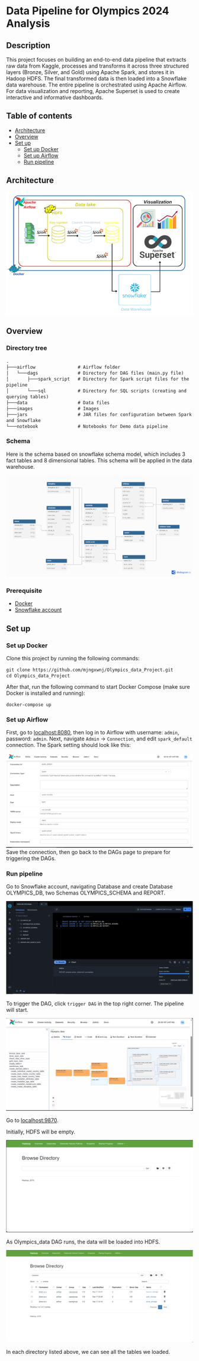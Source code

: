 # Data Pipeline for Olympics 2024 Analysis
## Description
This project focuses on building an end-to-end data pipeline that extracts raw data from Kaggle, processes and transforms it across three structured layers (Bronze, Silver, and Gold) using Apache Spark, and stores it in Hadoop HDFS. The final transformed data is then loaded into a Snowflake data warehouse. The entire pipeline is orchestrated using Apache Airflow. For data visualization and reporting, Apache Superset is used to create interactive and informative dashboards.
## Table of contents
- [Architecture](#Architecture)
- [Overview](#Overview)
- [Set up](#Set-up)
  - [Set up Docker](#Set-up-Docker)
  - [Set up Airflow](#Set-up-Airflow)
  - [Run pipeline](#Run-pipeline)
## Architecture
![Architecture](https://github.com/mjngxwnj/Olympics_data_Project/blob/master/images/Architecture.png)
## Overview
### Directory tree
```
.
├───airflow                # Airflow folder
│   └───dags               # Directory for DAG files (main.py file)
│       ├───spark_script   # Directory for Spark script files for the pipeline
│       └───sql            # Directory for SQL scripts (creating and querying tables)
├───data                   # Data files
├───images                 # Images
├───jars                   # JAR files for configuration between Spark and Snowflake
└───notebook               # Notebooks for Demo data pipeline
```
### Schema
Here is the schema based on snowflake schema model, which includes 3 fact tables and 8 dimensional tables.
This schema will be applied in the data warehouse.

![Schema](https://github.com/mjngxwnj/Olympics_data_Project/blob/master/images/Snowflake_schema.png)
### Prerequisite
- [Docker](https://www.docker.com/products/docker-desktop)
- [Snowflake account](https://www.snowflake.com/en/data-cloud/platform)
## Set up
### Set up Docker
Clone this project by running the following commands:
```
git clone https://github.com/mjngxwnj/Olympics_data_Project.git
cd Olympics_data_Project
```
After that, run the following command to start Docker Compose (make sure Docker is installed and running):
```
docker-compose up
```
### Set up Airflow
First, go to [localhost:8080](http://localhost:8080), then log in to Airflow with username: `admin`, password: `admin`.
Next, navigate `Admin` -> `Connection`, and edit `spark_default` connection.
The Spark setting should look like this:

![spark_default](https://github.com/mjngxwnj/Olympics_data_Project/blob/master/images/Airflow_Spark.PNG)
Save the connection, then go back to the DAGs page to prepare for triggering the DAGs.
### Run pipeline
Go to Snowflake account, navigating Database and create Database OLYMPICS_DB, two Schemas OLYMPICS_SCHEMA and REPORT.

![snowflake create](https://github.com/mjngxwnj/Olympics_data_Project/blob/master/images/Snowflake_create.PNG)

To trigger the DAG, click `trigger DAG` in the top right corner. The pipeline will start.

![trigger dag](https://github.com/mjngxwnj/Olympics_data_Project/blob/master/images/Dag.PNG)

Go to [localhost:9870](http://localhost:9870).

Initially, HDFS will be empty.

![hdfs_empty](https://github.com/mjngxwnj/Olympics_data_Project/blob/master/images/HDFS.PNG)

As Olympics_data DAG runs, the data will be loaded into HDFS.

![hdfs_finish](https://github.com/mjngxwnj/Olympics_data_Project/blob/master/images/HDFS_finish.PNG)

In each directory listed above, we can see all the tables we loaded.




